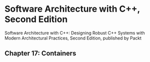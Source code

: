 # Software Architecture with C++, Second Edition

Software Architecture with C++: Designing Robust C++ Systems with Modern Architectural Practices, Second Edition, published by Packt

## Chapter 17: Containers
